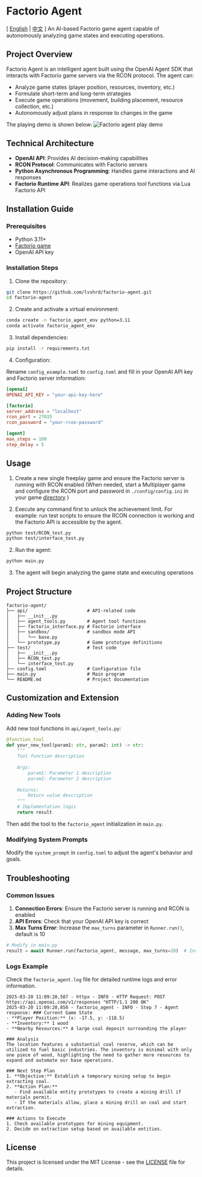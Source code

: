 # Factorio Agent 
[ [English](README.md) | [中文](README_zh.md) ]
An AI-based Factorio game agent capable of autonomously analyzing game states and executing operations.
## Project Overview

Factorio Agent is an intelligent agent built using the OpenAI Agent SDK that interacts with Factorio game servers via the RCON protocol. The agent can:

- Analyze game states (player position, resources, inventory, etc.)
- Formulate short-term and long-term strategies
- Execute game operations (movement, building placement, resource collection, etc.)
- Autonomously adjust plans in response to changes in the game

The playing demo is shown below:
![Factorio agent play demo](docs/playing_demo.png)

## Technical Architecture

- **OpenAI API**: Provides AI decision-making capabilities
- **RCON Protocol**: Communicates with Factorio servers
- **Python Asynchronous Programming**: Handles game interactions and AI responses
- **Factorio Runtime API**: Realizes game operations tool functions via Lua Factorio API

## Installation Guide

### Prerequisites

- Python 3.11+
- [Factorio game](https://www.factorio.com/)  
- OpenAI API key

### Installation Steps

1. Clone the repository:

```bash
git clone https://github.com/lvshrd/factorio-agent.git
cd factorio-agent
```

2. Create and activate a virtual environment:

```bash
conda create -n factorio_agent_env python=3.11
conda activate factorio_agent_env
```

3. Install dependencies:

```bash
pip install -r requirements.txt
```

4. Configuration:

Rename `config_example.toml` to `config.toml` and fill in your OpenAI API key and Factorio server information:

```toml
[openai]
OPENAI_API_KEY = "your-api-key-here"

[factorio]
server_address = "localhost"
rcon_port = 27015
rcon_password = "your-rcon-password"

[agent]
max_steps = 100
step_delay = 5
```

## Usage

1. Create a new single freeplay game and ensure the Factorio server is running with RCON enabled (When needed, start a Multiplayer game and configure  the RCON port and password in `./config/config.ini` in your game [directory](https://wiki.factorio.com/Application_directory) )

2. Execute any command first to unlock the achievement limit. For example: run test scripts to ensure the RCON connection is working and the Factorio API is accessible by the agent.
```bash
python test/RCON_test.py
python test/interface_test.py
```

2. Run the agent:

```bash
python main.py
```

3. The agent will begin analyzing the game state and executing operations

## Project Structure

```
factorio-agent/
├── api/                      # API-related code
│   ├── __init__.py
│   ├── agent_tools.py        # Agent tool functions
│   ├── factorio_interface.py # Factorio interface
│   ├── sandbox/              # sandbox mode API
│   │   └── base.py
│   └── prototype.py          # Game prototype definitions
├── test/                     # Test code
│   ├── __init__.py
│   ├── RCON_test.py
│   └── interface_test.py
├── config.toml               # Configuration file
├── main.py                   # Main program
└── README.md                 # Project documentation
```

## Customization and Extension

### Adding New Tools

Add new tool functions in `api/agent_tools.py`:

```python
@function_tool
def your_new_tool(param1: str, param2: int) -> str:
    """
    Tool function description
    
    Args:
        param1: Parameter 1 description
        param2: Parameter 2 description
        
    Returns:
        Return value description
    """
    # Implementation logic
    return result
```

Then add the tool to the `factorio_agent` initialization in `main.py`.

### Modifying System Prompts

Modify the `system_prompt` in `config.toml` to adjust the agent's behavior and goals.

## Troubleshooting

### Common Issues

1. **Connection Errors**: Ensure the Factorio server is running and RCON is enabled
2. **API Errors**: Check that your OpenAI API key is correct
3. **Max Turns Error**: Increase the `max_turns` parameter in `Runner.run()`, default is 10

```python
# Modify in main.py
result = await Runner.run(factorio_agent, message, max_turns=20)  # Increase to 20 or more
```

### Logs Example

Check the `factorio_agent.log` file for detailed runtime logs and error information.
```log
2025-03-20 11:09:20,587 - httpx - INFO - HTTP Request: POST https://api.openai.com/v1/responses "HTTP/1.1 200 OK"
2025-03-20 11:09:20,850 - factorio_agent - INFO - Step 7 - Agent response: ### Current Game State
- **Player Position:** (x: -17.5, y: -118.5)
- **Inventory:** 1 wood
- **Nearby Resources:** A large coal deposit surrounding the player

### Analysis
The location features a substantial coal reserve, which can be utilized to fuel basic industries. The inventory is minimal with only one piece of wood, highlighting the need to gather more resources to expand and automate our base operations.

### Next Step Plan
1. **Objective:** Establish a temporary mining setup to begin extracting coal.
2. **Action Plan:**
   - Find available entity prototypes to create a mining drill if materials permit.
   - If the materials allow, place a mining drill on coal and start extraction.

### Actions to Execute
1. Check available prototypes for mining equipment.
2. Decide on extraction setup based on available entities.
```

## License

This project is licensed under the MIT License - see the [LICENSE](LICENSE) file for details.
